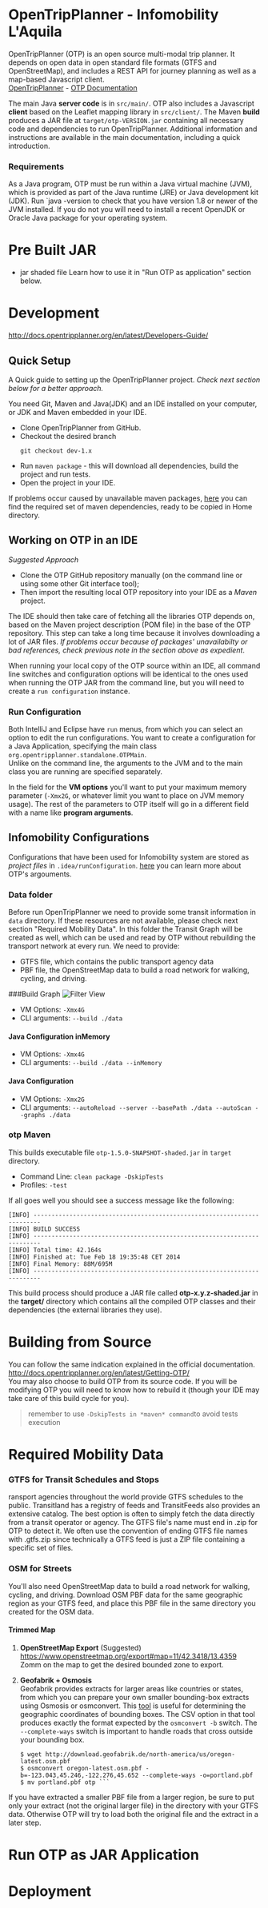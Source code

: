 # OpenTripPlanner - Infomobility L'Aquila
OpenTripPlanner (OTP) is an open source multi-modal trip planner. It depends on open data in open standard file formats (GTFS and OpenStreetMap), and includes a REST API for journey planning as well as a map-based Javascript client. \
[OpenTripPlanner](http://opentripplanner.org) - 
[OTP Documentation](http://docs.opentripplanner.org/en/dev-1.x/)

The main Java **server code** is in `src/main/`. OTP also includes a Javascript **client** based on the Leaflet mapping library in `src/client/`. The Maven **build** produces a JAR file at `target/otp-VERSION.jar` containing all necessary code and dependencies to run OpenTripPlanner.
Additional information and instructions are available in the main documentation, including a quick introduction.

### Requirements
As a Java program, OTP must be run within a Java virtual machine (JVM), which is provided as part of the Java runtime (JRE) or Java development kit (JDK). Run `java -version to check that you have version 1.8 or newer of the JVM installed. If you do not you will need to install a recent OpenJDK or Oracle Java package for your operating system.

# Pre Built JAR
- jar shaded file
Learn how to use it in "Run OTP as application" section below.

# Development
http://docs.opentripplanner.org/en/latest/Developers-Guide/

## Quick Setup
A Quick guide to setting up the OpenTripPlanner project. *Check next section below for a better approach.*

You need Git, Maven and Java(JDK) and an IDE installed on your computer, or JDK and Maven embedded in your IDE.

- Clone OpenTripPlanner from GitHub.
- Checkout the desired branch 
  ```
  git checkout dev-1.x
  ```
- Run ``maven package`` - this will download all dependencies, build the project and run tests.
- Open the project in your IDE.

If problems occur caused by unavailable maven packages, [here](http://a.org) you can find the required set of maven dependencies, ready to be copied in Home directory.

## Working on OTP in an IDE
*Suggested Approach*

- Clone the OTP GitHub repository manually (on the command line or using some other Git interface tool);
- Then import the resulting local OTP repository into your IDE as a *Maven* project. 

The IDE should then take care of fetching all the libraries OTP depends on, based on the Maven project description (POM file) in the base of the OTP repository. This step can take a long time because it involves downloading a lot of JAR files. *If problems occur because of packages' unavailabilty or bad references, check previous note in the section above as expedient*.

When running your local copy of the OTP source within an IDE, all command line switches and configuration options will be identical to the ones used when running the OTP JAR from the command line, but you will need to create a ```run configuration``` instance.

### Run Configuration
Both IntelliJ and Eclipse have ``run`` menus, from which you can select an option to edit the run configurations. You want to create a configuration for a Java Application, specifying the main class `org.opentripplanner.standalone.OTPMain`.  
Unlike on the command line, the arguments to the JVM and to the main class you are running are specified separately. 

In the field for the **VM options** you'll want to put your maximum memory parameter (`-Xmx2G`, or whatever limit you want to place on JVM memory usage). 
The rest of the parameters to OTP itself will go in a different field with a name like **program arguments**.

## Infomobility Configurations
Configurations that have been used for Infomobility system are stored as *project files* in ``.idea/runConfiguration``.
[here](http://) you can learn more about OTP's argouments.
### Data folder
Before run OpenTripPlanner we need to provide some transit information in `data` directory. If these resources are not available, please check next section "Required Mobility Data".
In this folder the Transit Graph will be created as well, which can be used and read by OTP without rebuilding the transport network at every run.
We need to provide:
- GTFS file, which contains the public transport agency data
- PBF file, the OpenStreetMap data to build a road network for walking, cycling, and driving.

###Build Graph
![Filter View](https://github.com/giuseppebianchi/gssi-infomobility-otp/blob/dev-1.x/resources/disable_maven_when_running_different_configurations.png?raw=true)
- VM Options: `-Xmx4G`
- CLI arguments: `--build ./data`
#### Java Configuration inMemory
- VM Options: `-Xmx4G`
- CLI arguments: `--build ./data --inMemory`

#### Java Configuration
- VM Options: `-Xmx2G`
- CLI arguments: `--autoReload --server --basePath ./data --autoScan --graphs ./data`

### otp Maven
This builds executable file `otp-1.5.0-SNAPSHOT-shaded.jar` in `target` directory.
- Command Line: `clean package -DskipTests`
- Profiles: `-test`

If all goes well you should see a success message like the following:
```shell
[INFO] ------------------------------------------------------------------------
[INFO] BUILD SUCCESS
[INFO] ------------------------------------------------------------------------
[INFO] Total time: 42.164s
[INFO] Finished at: Tue Feb 18 19:35:48 CET 2014
[INFO] Final Memory: 88M/695M
[INFO] ------------------------------------------------------------------------
```
This build process should produce a JAR file called **otp-x.y.z-shaded.jar** in the **target/** directory which contains all the compiled OTP classes and their dependencies (the external libraries they use).

# Building from Source
You can follow the same indication explained in the official documentation. \
http://docs.opentripplanner.org/en/latest/Getting-OTP/ \
You may also choose to build OTP from its source code. If you will be modifying OTP you will need to know how to rebuild it (though your IDE may take care of this build cycle for you).
> remember to use `-DskipTests in *maven* command`to avoid tests execution

# Required Mobility Data
### GTFS for Transit Schedules and Stops
ransport agencies throughout the world provide GTFS schedules to the public. Transitland has a registry of feeds and TransitFeeds also provides an extensive catalog. The best option is often to simply fetch the data directly from a transit operator or agency.
The GTFS file's name must end in .zip for OTP to detect it. We often use the convention of ending GTFS file names with .gtfs.zip since technically a GTFS feed is just a ZIP file containing a specific set of files.
### OSM for Streets
You'll also need OpenStreetMap data to build a road network for walking, cycling, and driving.
Download OSM PBF data for the same geographic region as your GTFS feed, and place this PBF file in the same directory you created for the OSM data.

#### Trimmed Map
1. **OpenStreetMap Export** (Suggested) \
   https://www.openstreetmap.org/export#map=11/42.3418/13.4359  \
   Zomm on the map to get the desired bounded zone to export.
   

2. **Geofabrik + Osmosis** \
Geofabrik provides extracts for larger areas like countries or states, from which you can prepare your own smaller bounding-box extracts using Osmosis or osmconvert.
This [tool](https://boundingbox.klokantech.com/) is useful for determining the geographic coordinates of bounding boxes. The CSV option in that tool produces exactly the format expected by the `osmconvert -b` switch. The `--complete-ways` switch is important to handle roads that cross outside your bounding box.
   ```shell 
   $ wget http://download.geofabrik.de/north-america/us/oregon-latest.osm.pbf
   $ osmconvert oregon-latest.osm.pbf -b=-123.043,45.246,-122.276,45.652 --complete-ways -o=portland.pbf
   $ mv portland.pbf otp ```

If you have extracted a smaller PBF file from a larger region, be sure to put only your extract (not the original larger file) in the directory with your GTFS data. Otherwise OTP will try to load both the original file and the extract in a later step.
# Run OTP as JAR Application



# Deployment

